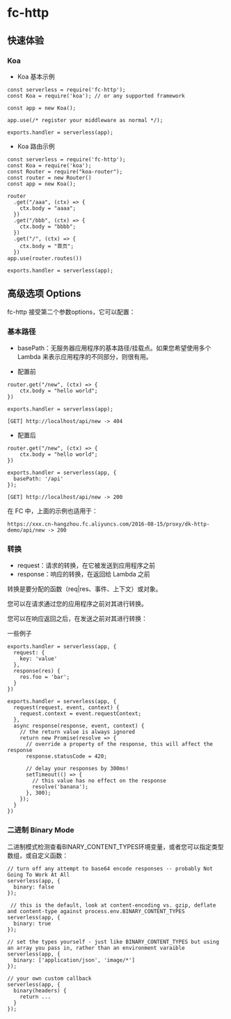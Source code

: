 # fc-http

## 快速体验
### Koa
- Koa 基本示例
```
const serverless = require('fc-http');
const Koa = require('koa'); // or any supported framework

const app = new Koa();

app.use(/* register your middleware as normal */);

exports.handler = serverless(app);

```
- Koa 路由示例
```
const serverless = require('fc-http');
const Koa = require('koa');
const Router = require("koa-router");
const router = new Router()
const app = new Koa();

router
  .get("/aaa", (ctx) => {
    ctx.body = "aaaa";
  })
  .get("/bbb", (ctx) => {
    ctx.body = "bbbb";
  })
  .get("/", (ctx) => {
    ctx.body = "首页";
  })
app.use(router.routes())

exports.handler = serverless(app);

```

## 高级选项 Options

fc-http 接受第二个参数options，它可以配置：

### 基本路径
- basePath：无服务器应用程序的基本路径/挂载点。如果您希望使用多个 Lambda 来表示应用程序的不同部分，则很有用。

- 配置前
```
router.get("/new", (ctx) => {
    ctx.body = "hello world";
})

exports.handler = serverless(app);
```
```
[GET] http://localhost/api/new -> 404
```

- 配置后

```
router.get("/new", (ctx) => {
    ctx.body = "hello world";
})

exports.handler = serverless(app, {
  basePath: '/api'
});
```
```
[GET] http://localhost/api/new -> 200
```
在 FC 中，上面的示例也适用于：
```
https://xxx.cn-hangzhou.fc.aliyuncs.com/2016-08-15/proxy/dk-http-demo/api/new -> 200
```

### 转换
- request：请求的转换，在它被发送到应用程序之前
- response：响应的转换，在返回给 Lambda 之前

转换是要分配的函数（req|res、事件、上下文）或对象。

您可以在请求通过您的应用程序之前对其进行转换。

您可以在响应返回之后，在发送之前对其进行转换：

一些例子
```
exports.handler = serverless(app, {
  request: {
    key: 'value'
  },
  response(res) {
    res.foo = 'bar';
  }
})

exports.handler = serverless(app, {
  request(request, event, context) {
    request.context = event.requestContext;
  },
  async response(response, event, context) {
    // the return value is always ignored
    return new Promise(resolve => {
      // override a property of the response, this will affect the response
      response.statusCode = 420;

      // delay your responses by 300ms!
      setTimeout(() => {
        // this value has no effect on the response
        resolve('banana');
      }, 300);
    });
  }
})
```

### 二进制 Binary Mode

二进制模式检测查看BINARY_CONTENT_TYPES环境变量，或者您可以指定类型数组，或自定义函数：

```
// turn off any attempt to base64 encode responses -- probably Not Going To Work At All
serverless(app, {
  binary: false
});

 // this is the default, look at content-encoding vs. gzip, deflate and content-type against process.env.BINARY_CONTENT_TYPES
serverless(app, {
  binary: true
});

// set the types yourself - just like BINARY_CONTENT_TYPES but using an array you pass in, rather than an environment varaible
serverless(app, {
  binary: ['application/json', 'image/*']
});

// your own custom callback
serverless(app, {
  binary(headers) {
    return ...
  }
});
```
